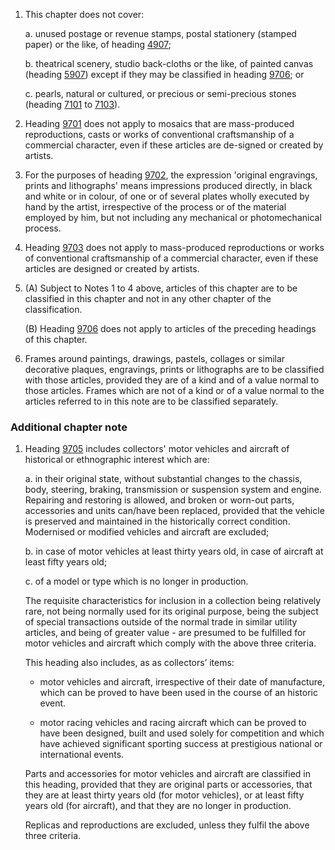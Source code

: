 1. This chapter does not cover:

    a. unused postage or revenue stamps, postal stationery (stamped paper) or the like, of heading [4907](/headings/4907);
    
    b. theatrical scenery, studio back-cloths or the like, of painted canvas (heading [5907](/headings/5907)) except if they may be classified in heading [9706](/headings/9706); or
    
    c. pearls, natural or cultured, or precious or semi-precious stones (heading [7101](/headings/7101) to [7103](/headings/7103)).

2. Heading [9701](/headings/9701) does not apply to mosaics that are mass-produced reproductions, casts or works of conventional craftsmanship of a commercial character, even if these articles are   de-signed or created by artists. 

3. For the purposes of heading [9702](/headings/9702), the expression 'original engravings, prints and lithographs' means impressions produced directly, in black and white or in colour, of one or of several plates wholly executed by hand by the artist, irrespective of the process or of the material employed by him, but not including any mechanical or photomechanical process.

4. Heading [9703](/headings/9703) does not apply to mass-produced reproductions or works of conventional craftsmanship of a commercial character, even if these articles are designed or created by artists.

5. (A) Subject to Notes 1 to 4 above, articles of this chapter are to be classified in this chapter and not in any other chapter of the classification.

    (B) Heading [9706](/headings/9706) does not apply to articles of the preceding headings of this chapter.

6. Frames around paintings, drawings, pastels, collages or similar decorative plaques, engravings, prints or lithographs are to be classified with those articles, provided they are of a kind and of a value normal to those articles. Frames which are not of a kind or of a value normal to the articles referred to in this note are to be classified separately.

### Additional chapter note

1. Heading [9705](/headings/9705) includes collectors' motor vehicles and aircraft of historical or ethnographic interest which are:

    a. in their original state, without substantial changes to the chassis, body, steering, braking, transmission or suspension system and engine. Repairing and restoring is allowed, and broken or worn-out parts, accessories and units can/have been replaced, provided that the vehicle is preserved and maintained in the historically correct condition. Modernised or modified vehicles and aircraft are excluded;
    
    b. in case of motor vehicles at least thirty years old, in case of aircraft at least fifty years old;
    
    c. of a model or type which is no longer in production.
    
    The requisite characteristics for inclusion in a collection being relatively rare, not being normally used for its original purpose, being the subject of special transactions outside of the normal trade in similar utility articles, and being of greater value - are presumed to be fulfilled for motor vehicles and aircraft which comply with the above three criteria.
    
    This heading also includes, as as collectors’ items:
    
    - motor vehicles and aircraft, irrespective of their date of manufacture, which can be proved to have been used in the course of an historic event.
    
    - motor racing vehicles and racing aircraft which can be proved to have been designed, built and used solely for competition and which have achieved significant sporting success at prestigious national or international events. 
    
    Parts and accessories for motor vehicles and aircraft are classified in this heading, provided that they are original parts or accessories, that they are at least thirty years old (for motor vehicles), or at least fifty years old (for aircraft), and that they are no longer in production.
    
    Replicas and reproductions are excluded, unless they fulfil the above three criteria.
